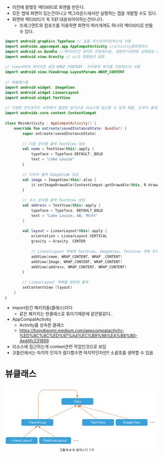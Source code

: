 - 이전에 말했듯 액티비티로 화면를 만든다.
- 모든 앱에 화면이 있는건아니고 백그라운드에서만 실행하는 앱을 개발할 수도 있다.
- 화면와 액티비티가 꼭 1대1 대응되어야하는건아니다.
	- 프래그먼트와 컴포즈를 이용하면 화면이 여러개여도 하나의 액티비티로 만들 수 있다.

```kotlin
import android.graphics.Typeface // 글꼴 커스터마이징하는데 사용
import androidx.appcompat.app.AppCompatActivity //activity종류중하나
import android.os.Bundle //액티비티간 데이터 전송에쓰임. 생명주기관련된 상태정보 저장 복원
import android.view.Gravity // ui의 정렬옵션 설정

// view내부의 레이아웃 설정 WRAP_CONTENT  자식뷰의 위치를 지정하는데 사용
import android.view.ViewGroup.LayoutParams.WRAP_CONTENT

// 뷰클래스들
import android.widget. ImageView
import android.widget.LinearLayout 
import android.widget.TextView 

// 다양한 안드로이드 버전에서 일관된 방식으로 리소스에 접근할 수 있게 해줌, 도우미 클래스
import androidx.core.content.ContextCompat

class MainActivity : AppCompatActivity() {
	override fun onCreate(savedInstanceState: Bundle?) {
		super.onCreate(savedInstanceState)
		
		// 이름 문자열 출력 TextView 생성
		val name = TextView(this).apply {
			typeface = Typeface.DEFAULT._BOLD
			text = "Lake Louise"
		｝
	
		// 이미지 출력 ImageVieW 생성
		val image = ImageView(this).also {
			it.setImageDrawable(ContextCompat.getDrawable(this, R.drawable.lake_1))
		｝
		
		// 주소 문자열 출력 TextView 생성
		val address = TextView(this).apply {
			typeface = Typeface. DEFAULT_BOLD
			text = "Lake Louise, AB, 캐나다"
		}
		
		val layout = LinearLayout(this).apply {
			orientation = LinearLayout.VERTICAL
			gravity = Gravity. CENTER
			
			// LinearLayout 객체에 TextView, ImageView, TextView 객체 추가
			addView(name, WRAP_CONTENT, WRAP _CONTENT)
			addView(Image, WRAP_CONTENT, WRAP_CONTENT)
			addView(address, WRAP_CONTENT, WRAP_CONTENT)
		｝
		
		// LinearLayout 객체를 화면에 출력
		setContentView (layout)
	}
｝
```
- import된건 패키지들(클래스)이다
	- 같은 패키지는 한클래스로 묶이기때문에 같은말같다..
- AppCompatActivity
	- Activity를 상속한 클래스
	- https://hongbeomi.medium.com/appcompatactivity-%ED%8C%8C%ED%97%A4%EC%B9%98%EA%B8%B0-4ed4fc231899
- 리소스에 접근하는게 context관련 작업인것으로 보임
- 코틀린에서는 마지막 인자가 람다함수면 마지막인자만!! 소괄호를 생략할 수 있음


# 뷰클래스
![|600](assets/4_화면%20구성-20241223010710073.png)
